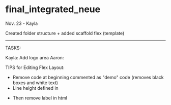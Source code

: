 # final_integrated_neue

Nov. 23 - Kayla

Created folder structure + added scaffold flex (template)


------------------------------------------------------------

TASKS:

Kayla: Add logo area
Aaron:

TIPS for Editing Flex Layout:

- Remove code at beginning commented as "demo" code (removes black boxes and white text)
- Line height defined in <p>
- Then remove label in html